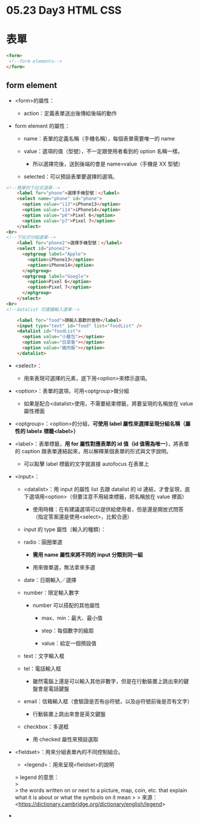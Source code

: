 # 05\.23 Day3 HTML CSS

# 表單

```html
<form>
 <!--form elements-->
</form>
```

## form element

- &lt;form&gt;的屬性：

  - action：定義表單送出後傳給後端的動作

- form element 的屬性：

  - name：表單的定義名稱（手機名稱），每個表單需要唯一的 name

  - value：選項的值（型號），不一定跟使用者看到的 option 名稱一樣。

    - 所以選擇完後，送到後端的會是 name=value（手機是 XX 型號）

  - selected：可以預設表單要選擇的選項。

```html
<!--簡單的下拉式選單-->
    <label for="phone">選擇手機型號：</label>
    <select name="phone" id="phone">
      <option value="i13">iPhone13</option>
      <option value="i14">iPhone14</option>
      <option value="p6">Pixel 6</option>
      <option value="p7">Pixel 7</option>
    </select>
<br>
<!--下拉式分組選單-->
    <label for="phone2">選擇手機型號：</label>
    <select id="phone2">
      <optgroup label="Apple">
        <option>iPhone13</option>
        <option>iPhone14</option>
      </optgroup>
      <optgroup label="Google">
        <option>Pixel 6</option>
        <option>Pixel 7</option>
      </optgroup>
    </select>
<br>
<!--datalist 可建議輸入選單-->

    <label for="food">請輸入喜歡的食物</label>
    <input type="text" id="food" list="foodList" />
    <datalist id="foodList">
      <option value="小籠包"></option>
      <option value="白菜魯"></option>
      <option value="雞肉飯"></option>
    </datalist>
```

- &lt;select&gt;：

  - 用來表現可選擇的元素，底下用&lt;option&gt;來標示選項。

- &lt;option&gt;：表單的選項，可用&lt;optgroup&gt;做分組

  - 如果是配合&lt;datalist&gt;使用，不需要結束標籤，將要呈現的名稱放在 value 屬性裡面

- &lt;optgroup&gt;：&lt;option&gt;的分組，**可使用 label 屬性來選擇呈現分組名稱（屬性的 label≠ 標籤&lt;label&gt;）**

- &lt;label&gt;：表單標籤，**用 for 屬性對應表單的 id 值（id 值需為唯一）**，將表單的 caption 跟表單連結起來，用以解釋某個表單的形式與文字說明。

  - 可以點擊 label 標籤的文字就直接 autofocus 在表單上

- &lt;input&gt;：

  - &lt;datalist&gt;：用 input 的屬性 list 去跟 datalist 的 id 連結，才會呈現，底下選項用&lt;option&gt;（但要注意不用結束標籤，把名稱放在 value 裡面）

    - 使用時機：在有建議選項可以提供給使用者，但是還是開放式問答（指定答案還是使用&lt;select&gt;，比較合適）

  - input 的 type 屬性（輸入的種類）：

  - radio：圓圈單選

    - **需用 name 屬性來將不同的 input 分類到同一組**

    - 用來做單選，無法拿來多選

  - date：日期輸入／選擇

  - number：限定輸入數字

    - number 可以搭配的其他屬性

      - max、min：最大、最小值

      - step：每個數字的級距

      - value：給定一個預設值

  - text：文字輸入框

  - tel：電話輸入框

    - 雖然電腦上還是可以輸入其他非數字，但是在行動裝置上跳出來的鍵盤會是電話鍵盤

  - email：信箱輸入框（會驗證是否有@符號，以及@符號前後是否有文字）

    - 行動裝置上跳出來會是英文鍵盤

  - checkbox：多選框

    - 用 checked 屬性來預設選取

- &lt;fieldset&gt;：用來分組表單內的不同控制組合。

  - &lt;legend&gt;：用來呈現&lt;fieldset&gt;的說明

  &gt; legend 的意思：\
  &gt; \
  &gt; the words written on or next to a picture, map, coin, etc. that explain what it is about or what the symbols on it mean
  &gt;
  &gt; 來源：&lt;https://dictionary.cambridge.org/dictionary/english/legend&gt;

-

